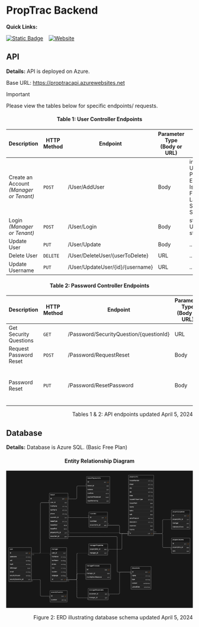 # PropTrac Backend

**Quick Links:**

[![Static Badge](https://img.shields.io/badge/frontend%20repo-navy?style=for-the-badge&logo=github)](https://github.com/calebsylvia/PropTrac) &ensp; [![Website](https://img.shields.io/website?url=https%3A%2F%2Fprop-trac.vercel.app%2F&up_message=deployed&up_color=blue&down_color=8B0000&style=for-the-badge&logo=vercel&label=frontend)](https://prop-trac.vercel.app/) 


## API

**Details:** API is deployed on Azure.

Base URL: https://proptracapi.azurewebsites.net

> [!IMPORTANT]
> Please view the tables below for specific endpoints/ requests. 


<h4 align="center">Table 1: User Controller Endpoints</h4>

| Description | HTTP Method | Endpoint | Parameter Type (Body or URL) | Parameter Requirements |
| ------------- | ------------- | ------------- | ------------- | ------------- |
| Create an Account *(Manager or Tenant)*  | `POST`  | /User/AddUser  | Body | int ID, string Username, string Password, string Email, bool IsManager, string FirstName, string LastName, string SecurityAnswer, int SecurityQuestionID |
| Login *(Manager or Tenant)* | `POST`  | /User/Login  | Body | string UsernameOrEmail, string Password |
| Update User | `PUT`  | /User/Update  | Body | .. |
| Delete User | `DELETE`  | /User/DeleteUser/{userToDelete}  | URL | .. |
| Update Username | `PUT`  | /User/UpdateUser/{id}/{username}  | URL | .. |

<h4 align="center">Table 2: Password Controller Endpoints</h4>

| Description | HTTP Method | Endpoint | Parameter Type (Body or URL) | Parameter Requirements |
| ------------- | ------------- | ------------- | ------------- | ------------- |
| Get Security Questions  | `GET`  | /Password/SecurityQuestion/{questionId}  | URL | int questionID |
| Request Password Reset | `POST`  | /Password/RequestReset  | Body | string UsernameOrEmail |
| Password Reset | `PUT`  | /Password/ResetPassword  | Body | string UsernameOrEmail, string SecurityAnswer, string NewPassword |

<p align="right">Tables 1 & 2: API endpoints updated April 5, 2024</p>


## Database

**Details:** Database is Azure SQL. (Basic Free Plan)

<h4 align="center">Entity Relationship Diagram</h4>

![Entity relationship diagram](ERD_V2.1_4.05.2024.png)

<p align="right">Figure 2: ERD illustrating database schema updated April 5, 2024</p>
